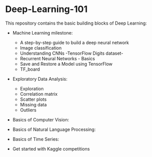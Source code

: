 # Deep-Learning-101

This repository contains the basic building blocks of Deep Learning:

- Machine Learning milestone:
    - A step-by-step guide to build a deep neural network
    - Image classification
    - Understanding CNNs -TensorFlow Digits dataset-
    - Recurrent Neural Networks - Basics
    - Save and Restore a Model using TensorFlow
    - TF_board

- Exploratory Data Analysis:
    - Exploration
    - Correlation matrix
    - Scatter plots
    - Missing data
    - Outliers 

- Basics of Computer Vision:

- Basics of Natural Language Processing:

- Basics of Time Series:

- Get started with Kaggle competitions
